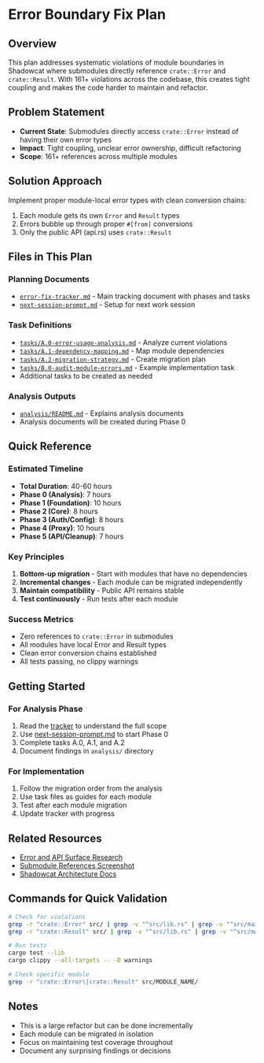# Error Boundary Fix Plan

## Overview
This plan addresses systematic violations of module boundaries in Shadowcat where submodules directly reference `crate::Error` and `crate::Result`. With 161+ violations across the codebase, this creates tight coupling and makes the code harder to maintain and refactor.

## Problem Statement
- **Current State**: Submodules directly access `crate::Error` instead of having their own error types
- **Impact**: Tight coupling, unclear error ownership, difficult refactoring
- **Scope**: 161+ references across multiple modules

## Solution Approach
Implement proper module-local error types with clean conversion chains:
1. Each module gets its own `Error` and `Result` types
2. Errors bubble up through proper `#[from]` conversions
3. Only the public API (api.rs) uses `crate::Result`

## Files in This Plan

### Planning Documents
- [`error-fix-tracker.md`](error-fix-tracker.md) - Main tracking document with phases and tasks
- [`next-session-prompt.md`](next-session-prompt.md) - Setup for next work session

### Task Definitions
- [`tasks/A.0-error-usage-analysis.md`](tasks/A.0-error-usage-analysis.md) - Analyze current violations
- [`tasks/A.1-dependency-mapping.md`](tasks/A.1-dependency-mapping.md) - Map module dependencies
- [`tasks/A.2-migration-strategy.md`](tasks/A.2-migration-strategy.md) - Create migration plan
- [`tasks/B.0-audit-module-errors.md`](tasks/B.0-audit-module-errors.md) - Example implementation task
- Additional tasks to be created as needed

### Analysis Outputs
- [`analysis/README.md`](analysis/README.md) - Explains analysis documents
- Analysis documents will be created during Phase 0

## Quick Reference

### Estimated Timeline
- **Total Duration**: 40-60 hours
- **Phase 0 (Analysis)**: 7 hours
- **Phase 1 (Foundation)**: 10 hours
- **Phase 2 (Core)**: 8 hours
- **Phase 3 (Auth/Config)**: 8 hours
- **Phase 4 (Proxy)**: 10 hours
- **Phase 5 (API/Cleanup)**: 7 hours

### Key Principles
1. **Bottom-up migration** - Start with modules that have no dependencies
2. **Incremental changes** - Each module can be migrated independently
3. **Maintain compatibility** - Public API remains stable
4. **Test continuously** - Run tests after each module

### Success Metrics
- Zero references to `crate::Error` in submodules
- All modules have local Error and Result types
- Clean error conversion chains established
- All tests passing, no clippy warnings

## Getting Started

### For Analysis Phase
1. Read the [tracker](error-fix-tracker.md) to understand the full scope
2. Use [next-session-prompt.md](next-session-prompt.md) to start Phase 0
3. Complete tasks A.0, A.1, and A.2
4. Document findings in `analysis/` directory

### For Implementation
1. Follow the migration order from the analysis
2. Use task files as guides for each module
3. Test after each module migration
4. Update tracker with progress

## Related Resources
- [Error and API Surface Research](../../research/error-and-api-surface.md)
- [Submodule References Screenshot](../../research/submodule-references-to-crate-error.png)
- [Shadowcat Architecture Docs](../../docs/architecture.md)

## Commands for Quick Validation

```bash
# Check for violations
grep -r "crate::Error" src/ | grep -v "^src/lib.rs" | grep -v "^src/main.rs" | wc -l
grep -r "crate::Result" src/ | grep -v "^src/lib.rs" | grep -v "^src/main.rs" | wc -l

# Run tests
cargo test --lib
cargo clippy --all-targets -- -D warnings

# Check specific module
grep -r "crate::Error\|crate::Result" src/MODULE_NAME/
```

## Notes
- This is a large refactor but can be done incrementally
- Each module can be migrated in isolation
- Focus on maintaining test coverage throughout
- Document any surprising findings or decisions